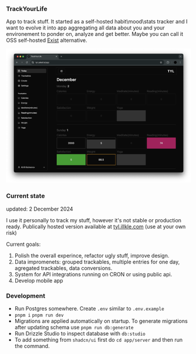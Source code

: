 ### TrackYourLife

App to track stuff. It started as a self-hosted habit\mood\stats tracker and I want to evolve it into app aggregating all data about you and your environement to ponder on, analyze and get better. Maybe you can call it OSS self-hosted [Exist](https://exist.io/) alternative.

![TrackYourLife screenshot](tooling/images/image.png)

### Current state

updated: 2 December 2024

I use it personally to track my stuff, however it's not stable or production ready. Publically hosted version available at [tyl.illkle.com](https://tyl.illkle.com/) (use at your own risk)

Current goals:

1. Polish the overall experince, refactor ugly stuff, improve design.
2. Data impromenets: grouped trackables, multiple entries for one day, agregated trackables, data conversions.
3. System for API integrations running on CRON or using public api.
4. Develop mobile app

### Development

- Run Postgres somewhere. Create `.env` similar to `.env.example`
- `pnpm i` `pnpm run dev`
- Migrations are applied automatically on startup. To generate migrations after updating schema use `pnpm run db:generate`
- Run Drizzle Studio to inspect database with `db:studio`
- To add something from `shadcn/ui` first do `cd app/server` and then run the command.
